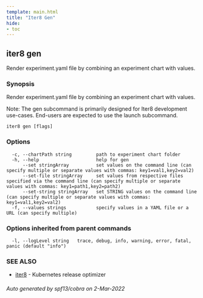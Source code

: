 ```yaml
---
template: main.html
title: "Iter8 Gen"
hide:
- toc
---
```

## iter8 gen

Render experiment.yaml file by combining an experiment chart with values.

### Synopsis


Render experiment.yaml file by combining an experiment chart with values.

Note: 
	The gen subcommand is primarily designed for Iter8 development use-cases.
	End-users are expected to use the launch subcommand.


```
iter8 gen [flags]
```

### Options

```
  -c, --chartPath string         path to experiment chart folder
  -h, --help                     help for gen
      --set stringArray          set values on the command line (can specify multiple or separate values with commas: key1=val1,key2=val2)
      --set-file stringArray     set values from respective files specified via the command line (can specify multiple or separate values with commas: key1=path1,key2=path2)
      --set-string stringArray   set STRING values on the command line (can specify multiple or separate values with commas: key1=val1,key2=val2)
  -f, --values strings           specify values in a YAML file or a URL (can specify multiple)
```

### Options inherited from parent commands

```
  -l, --logLevel string   trace, debug, info, warning, error, fatal, panic (default "info")
```

### SEE ALSO

* [iter8](iter8.md)	 - Kubernetes release optimizer

###### Auto generated by spf13/cobra on 2-Mar-2022
